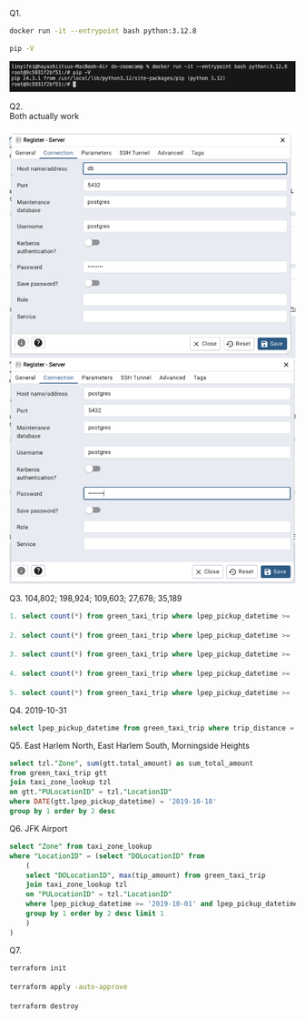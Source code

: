 Q1. 
```bash
docker run -it --entrypoint bash python:3.12.8
```

```bash
pip -V
```
    
![](figures/q1.png)

Q2.  
Both actually work
 
![](figures/q2a.png)
![](figures/q2b.png)

Q3. 104,802; 198,924; 109,603; 27,678; 35,189

```sql
1. select count(*) from green_taxi_trip where lpep_pickup_datetime >= '2019-10-01' and lpep_dropoff_datetime < '2019-11-01' and trip_distance <= 1

2. select count(*) from green_taxi_trip where lpep_pickup_datetime >= '2019-10-01' and lpep_dropoff_datetime < '2019-11-01' and trip_distance > 1 and trip_distance <= 3

3. select count(*) from green_taxi_trip where lpep_pickup_datetime >= '2019-10-01' and lpep_dropoff_datetime < '2019-11-01' and trip_distance > 3 and trip_distance <= 7

4. select count(*) from green_taxi_trip where lpep_pickup_datetime >= '2019-10-01' and lpep_dropoff_datetime < '2019-11-01' and trip_distance > 7 and trip_distance <= 10

5. select count(*) from green_taxi_trip where lpep_pickup_datetime >= '2019-10-01' and lpep_dropoff_datetime < '2019-11-01' and trip_distance > 10
```

Q4. 2019-10-31
``` sql
select lpep_pickup_datetime from green_taxi_trip where trip_distance = (select max(trip_distance) from green_taxi_trip)
```

Q5. East Harlem North, East Harlem South, Morningside Heights

```sql
select tzl."Zone", sum(gtt.total_amount) as sum_total_amount 
from green_taxi_trip gtt 
join taxi_zone_lookup tzl 
on gtt."PULocationID" = tzl."LocationID" 
where DATE(gtt.lpep_pickup_datetime) = '2019-10-18' 
group by 1 order by 2 desc
```


Q6. JFK Airport
```sql
select "Zone" from taxi_zone_lookup 
where "LocationID" = (select "DOLocationID" from 
    (
    select "DOLocationID", max(tip_amount) from green_taxi_trip 
    join taxi_zone_lookup tzl
    on "PULocationID" = tzl."LocationID"
    where lpep_pickup_datetime >= '2019-10-01' and lpep_pickup_datetime < '2019-11-01' and tzl."Zone" = 'East Harlem North' 
    group by 1 order by 2 desc limit 1 
    )
)
```

Q7. 
```bash
terraform init

terraform apply -auto-approve

terraform destroy

```